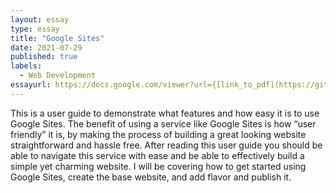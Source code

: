 ```yaml
---
layout: essay
type: essay
title: "Google Sites"
date: 2021-07-29
published: true
labels:
  - Web Development
essayurl: https://docs.google.com/viewer?url={[link_to_pdf](https://github.com/EvanHernandez-0/EvanHernandez-0.github.io/blob/main/essays/pdf/Project.pdf)}
---
```


This is a user guide to demonstrate what features and how easy it is to use Google Sites. The benefit of using a service like Google Sites is how “user friendly” it is, by making the process of building a great looking website straightforward and hassle free. After reading this user guide you should be able to navigate this service with ease and be able to effectively build a simple yet charming website.  I will be covering how to get started using Google Sites, create the base website, and add flavor and publish it. 
